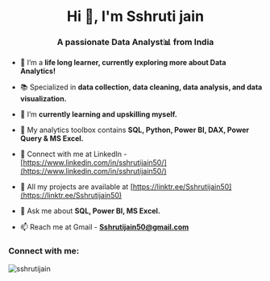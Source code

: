 <h1 align="center">Hi 👋, I'm Sshruti jain</h1>
<h3 align="center">A passionate Data Analyst📊 from India</h3>

- 🔭 I’m a **life long learner, currently exploring more about Data Analytics!**

- 📚 Specialized in **data collection, data cleaning, data analysis, and data visualization.**

- 🌱 I’m **currently learning and upskilling myself.**

- 🧰 My analytics toolbox contains **SQL, Python, Power BI, DAX, Power Query & MS Excel.**

- 🔗 Connect with me at LinkedIn - [https://www.linkedin.com/in/sshrutijain50/](https://www.linkedin.com/in/sshrutijain50/)

- 🎦 All my projects are available at [https://linktr.ee/Sshrutijain50](https://linktr.ee/Sshrutijain50)

- 💬 Ask me about **SQL, Power BI, MS Excel.**

- 📫 Reach me at Gmail - **Sshrutijain50@gmail.com**

<h3 align="left">Connect with me:</h3>
<p align="left">
</p>

<p><img align="center" src="https://github-readme-streak-stats.herokuapp.com/?user=sshrutijain&" alt="sshrutijain" /></p>
